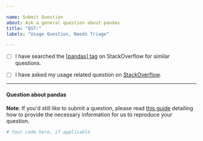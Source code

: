 ```yaml
---

name: Submit Question
about: Ask a general question about pandas
title: "QST:"
labels: "Usage Question, Needs Triage"

---
```


- [ ] I have searched the [[pandas] tag](https://stackoverflow.com/questions/tagged/pandas) on StackOverflow for similar questions.

- [ ] I have asked my usage related question on [StackOverflow](https://stackoverflow.com).

---

#### Question about pandas

**Note**: If you'd still like to submit a question, please read [this guide](
https://matthewrocklin.com/blog/work/2018/02/28/minimal-bug-reports) detailing how to provide the necessary information for us to reproduce your question.

```python
# Your code here, if applicable

```
